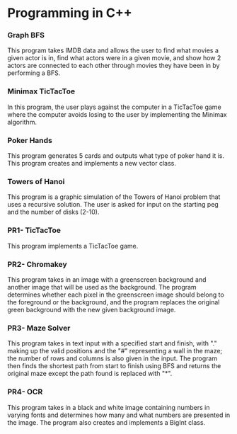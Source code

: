 # Programming in C++ #

### Graph BFS ###
This program takes IMDB data and allows the user to find what movies a given actor is in, find what actors were in a given movie, and show how 2 actors are connected to each other through movies they have been in by performing a BFS. 

### Minimax TicTacToe ### 
In this program, the user plays against the computer in a TicTacToe game where the computer avoids losing to the user by implementing the Minimax algorithm. 

### Poker Hands ###
This program generates 5 cards and outputs what type of poker hand it is. This program creates and implements a new vector class.

### Towers of Hanoi ### 
This program is a graphic simulation of the Towers of Hanoi problem that uses a recursive solution. The user is asked for input on the starting peg and the number of disks (2-10).

### PR1- TicTacToe ###
This program implements a TicTacToe game. 

### PR2- Chromakey ###
This program takes in an image with a greenscreen background and another image that will be used as the background. The program determines whether each pixel in the greenscreen image should belong to the foreground or the background, and the program replaces the original green background with the new given background image. 

### PR3- Maze Solver ###
This program takes in text input with a specified start and finish, with "." making up the valid positions and the "#" representing a wall in the maze; the number of rows and columns is also given in the input. The program then finds the shortest path from start to finish using BFS and returns the original maze except the path found is replaced with "*".

### PR4- OCR ###
This program takes in a black and white image containing numbers in varying fonts and determines how many and what numbers are presented in the image. The program also creates and implements a BigInt class.
